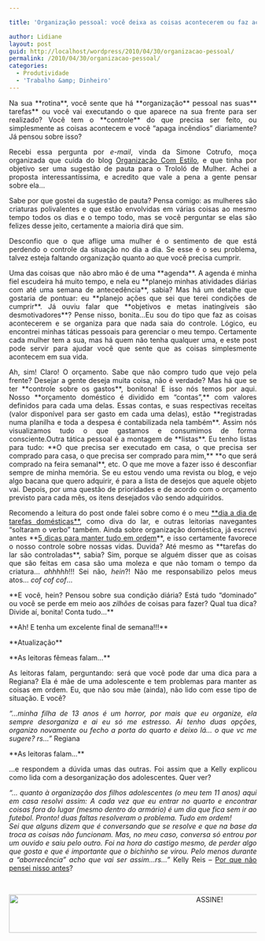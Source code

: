 ```yaml
---

title: 'Organização pessoal: você deixa as coisas acontecerem ou faz acontecer?'

author: Lidiane
layout: post
guid: http://localhost/wordpress/2010/04/30/organizacao-pessoal/
permalink: /2010/04/30/organizacao-pessoal/
categories:
  - Produtividade
  - 'Trabalho &amp; Dinheiro'
---
```

<p style="text-align: justify;">
  Na sua **rotina**, você sente que há **organização** pessoal nas suas** tarefas** ou você vai executando o que aparece na sua frente para ser realizado? Você tem o **controle** do que precisa ser feito, ou simplesmente as coisas acontecem e você “apaga incêndios” diariamente? Já pensou sobre isso?
</p>

<p style="text-align: justify;">
  Recebi essa pergunta por <em>e-mail</em>, vinda da Simone Cotrufo, moça organizada que cuida do blog <a href="http://newsespacohome.blogspot.com/" target="_blank">Organização Com Estilo</a>, e que tinha por objetivo ser uma sugestão de pauta para o Trololó de Mulher. Achei a proposta interessantíssima, e acredito que vale a pena a gente pensar sobre ela…
</p>

<!--more-->

<p style="text-align: justify;">
  Sabe por que gostei da sugestão de pauta? Pensa comigo: as mulheres são criaturas polivalentes e que estão envolvidas em várias coisas ao mesmo tempo todos os dias e o tempo todo, mas se você perguntar se elas são felizes desse jeito, certamente a maioria dirá que sim.
</p>

<p style="text-align: justify;">
  Desconfio que o que aflige uma mulher é o sentimento de que está perdendo o controle da situação no dia a dia. Se esse é o seu problema, talvez esteja faltando organização quanto ao que você precisa cumprir.
</p>

<p style="text-align: justify;">
  Uma das coisas que  não abro mão é de uma **agenda**. A agenda é minha fiel escudeira há muito tempo, e nela eu **planejo minhas atividades diárias com até uma semana de antecedência**, sabia? Mas há um detalhe que gostaria de pontuar: eu **planejo ações que sei que terei condições de cumprir**. Já ouviu falar que **objetivos e metas inatingíveis são desmotivadores**? Pense nisso, bonita…Eu sou do tipo que faz as coisas acontecerem e se organiza para que nada saia do controle. Lógico, eu encontrei minhas táticas pessoais para gerenciar o meu tempo. Certamente cada mulher tem a sua, mas há quem não tenha qualquer uma, e este post pode servir para ajudar você que sente que as coisas simplesmente acontecem em sua vida.
</p>

<p style="text-align: justify;">
  Ah, sim! Claro! O orçamento. Sabe que não compro tudo que vejo pela frente? Desejar a gente deseja muita coisa, não é verdade? Mas há que se ter **controle sobre os gastos**, bonitona! E isso nós temos por aqui. Nosso **orçamento doméstico é dividido em “contas”,** com valores definidos para cada uma delas. Essas contas, e suas respectivas receitas (valor disponível para ser gasto em cada uma delas), estão **registradas numa planilha e toda a despesa é contabilizada nela também**. Assim nós visualizamos tudo o que gastamos e consumimos de forma consciente.Outra tática pessoal é a montagem de **listas**. Eu tenho listas para tudo: **O que precisa ser executado em casa, o que precisa ser comprado para casa, o que precisa ser comprado para mim,** **o que será comprado na feira semanal**, etc. O que me move a fazer isso é desconfiar sempre de minha memória. Se eu estou vendo uma revista ou blog, e vejo algo bacana que quero adquirir, é para a lista de desejos que aquele objeto vai. Depois, por uma questão de prioridades e de acordo com o orçamento previsto para cada mês, os itens desejados vão sendo adquiridos.
</p>

<p style="text-align: justify;">
  Recomendo a leitura do post onde falei sobre como é o meu <a href="http://www.trololodemulher.com.br/2010/02/04/da-minha-porcao-diva-do-lar-como-e-a-sua/">**dia a dia de tarefas domésticas**</a>, como diva do lar, e outras leitorias navegantes “soltaram o verbo” também. Ainda sobre organização doméstica, já escrevi antes **<a href="http://www.trololodemulher.com.br/2009/11/10/5-dicas-de-oganizao-e-passe-bem-seja-feliz/">5 dicas para manter tudo em ordem</a>**, e isso certamente favorece o nosso controle sobre nossas vidas. Duvida? Até mesmo as **tarefas do lar são controladas**, sabia? Sim, porque se alguém disser que as coisas que são feitas em casa são uma moleza e que não tomam o tempo da criatura… <em>ahhhhh</em>!!! Sei não, <em>hein</em>?! Não me responsabilizo pelos meus atos… <em>cof cof cof</em>…
</p>

<p style="text-align: justify;">
  **E você, hein? Pensou sobre sua condição diária? Está tudo “dominado” ou você se perde em meio aos <em>zilhões</em> de coisas para fazer? Qual tua dica? Divide aí, bonita! Conta tudo…**
</p>

<p style="text-align: justify;">
  **Ah! E tenha um excelente final de semana!!!**
</p>

<p style="text-align: justify;">
  **Atualização**
</p>

<p style="text-align: justify;">
  **As leitoras fêmeas falam&#8230;**
</p>

<p style="text-align: justify;">
  As leitoras falam, perguntando: será que você pode dar uma dica para a Regiana? Ela é mãe de uma adolescente e tem problemas para manter as coisas em ordem. Eu, que não sou mãe (ainda), não lido com esse tipo de situação. E você?
</p>

<p style="text-align: justify;">
  <em>&#8220;&#8230;minha filha de 13 anos é um horror, por mais que eu organize, ela sempre desorganiza e ai eu só me estresso. Ai tenho duas opções, organizo novamente ou fecho a porta do quarto e deixo lá… o que vc me sugere? rs&#8230;&#8221;</em> Regiana
</p>

<p style="text-align: justify;">
  **As leitoras falam&#8230;**
</p>

<p style="text-align: justify;">
  &#8230;e respondem a dúvida umas das outras. Foi assim que a Kelly explicou como lida com a desorganização dos adolescentes. Quer ver?
</p>

<p style="text-align: justify;">
  <em>&#8220;&#8230; quanto à organização dos filhos adolescentes (o meu tem 11 anos) aqui em casa resolvi assim: A cada vez que eu entrar no quarto e encontrar coisas fora do lugar (mesmo dentro do armário) é um dia que fica sem ir ao futebol. Pronto! duas faltas resolveram o problema. Tudo em ordem!<br /> Sei que alguns dizem que é conversando que se resolve e que na base da troca as coisas não funcionam. Mas, no meu caso, conversa só entrou por um ouvido e saiu pelo outro. Foi na hora do castigo mesmo, de perder algo que gosta e que é importante que o bichinho se virou. Pelo menos durante a &#8220;aborrecência&#8221; acho que vai ser assim&#8230;rs&#8230;&#8221;</em> Kelly Reis &#8211; <a href="http://porque-nao-pensei-nisso-antes.blogspot.com/" target="_blank">Por que não pensei nisso antes</a>?
</p>

&nbsp;

<p align="center">
  <a href="http://feedburner.google.com/fb/a/mailverify?uri=blogBichaFemea&loc=en_US" target="_blank"><img class="alignnone size-full wp-image-10439" src="http://www.trololodemulher.com.br/blog/wp-content/uploads/2014/09/ASSINE.png" alt="ASSINE!" width="800" height="78" /></a>
</p>